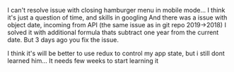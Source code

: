 I can't resolve issue with closing hamburger menu in mobile mode... I think it's just a question of time, and skills in googling
And there was a issue with object date, incoming from API (the same issue as in git repo 2019->2018) I solved it with additional formula thats subtract one year from the current date. But 3 days ago you fix the issue.

I think it's will be better to use redux to control my app state, but i still dont learned him... It needs few weeks to start learning it
